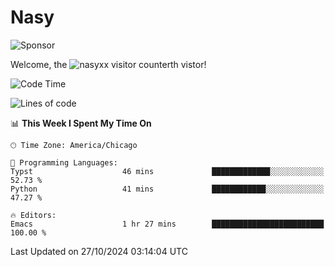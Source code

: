 # Nasy

<!--
<p align="center">
<img height="200" src="https://github-readme-stats.vercel.app/api?username=nasyxx&count_private=true&show_icons=true&theme=dracula&include_all_commits=true"/>
<img height="200" src="https://github-readme-stats.vercel.app/api/top-langs/?username=nasyxx&theme=dracula&hide=html,jupyter+notebook&count_private=true&show_icons=true"/>
</p>

  
----------------
-->

![Sponsor](https://img.shields.io/static/v1.svg?label=Sponsor&message=%E2%9D%A4&logo=GitHub&style=flat&color=pink)
 
Welcome, the ![nasyxx visitor counter](https://count.getloli.com/get/@nasyxx?theme=rule34)th vistor!
 
<!--START_SECTION:waka-->
![Code Time](http://img.shields.io/badge/Code%20Time-4%2C701%20hrs%2037%20mins-blue)

![Lines of code](https://img.shields.io/badge/From%20Hello%20World%20I%27ve%20Written-0%20lines%20of%20code-blue)

📊 **This Week I Spent My Time On** 

```text
🕑︎ Time Zone: America/Chicago

💬 Programming Languages: 
Typst                    46 mins             █████████████░░░░░░░░░░░░   52.73 % 
Python                   41 mins             ████████████░░░░░░░░░░░░░   47.27 % 

🔥 Editors: 
Emacs                    1 hr 27 mins        █████████████████████████   100.00 % 
```


 Last Updated on 27/10/2024 03:14:04 UTC
<!--END_SECTION:waka-->

<!-- ![visitors](https://visitor-badge.laobi.icu/badge?page_id=nasyxx.nasyxx) -->
